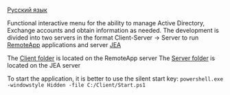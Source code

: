 [Русский язык](https://github.com/AleksandrMikoshi/PowerShell/blob/main/Manage-Users/%20Readme_ru.md)

Functional interactive menu for the ability to manage Active Directory, Exchange accounts and obtain information as needed.
The development is divided into two servers in the format Client-Server -> Server to run [RemoteApp](https://learn.microsoft.com/ru-ru/windows-server/remote/remote-desktop-services/clients/windows) applications and server [JEA](https://learn.microsoft.com/en-us/powershell/scripting/learn/remoting/jea/overview?view=powershell-7.3)

The [Client folder](https://github.com/AleksandrMikoshi/PowerShell/tree/main/Manage-Users/Client) is located on the RemoteApp server
The [Server folder](https://github.com/AleksandrMikoshi/PowerShell/tree/main/Manage-Users/Server) is located on the JEA server

To start the application, it is better to use the silent start key:
```powershell.exe -windowstyle Hidden -file C:/Client/Start.ps1```